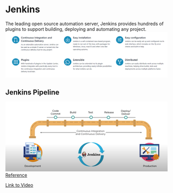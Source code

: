 # Jenkins
The leading open source automation server, Jenkins provides hundreds of plugins to support building, deploying and automating any project.
![Jenkins](jenkins.png)
## Jenkins Pipeline
![JenkinsPipeline](Jenkinspipeline.png)
[Reference](https://www.jenkins.io/)

[Link to Video](https://www.youtube.com/watch?v=LFDrDnKPOTg)
